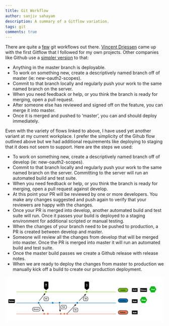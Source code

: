 ```yaml
---
title: Git Workflow
author: sanjiv sahayam
description: A summary of a Gitflow variation.
tags: git
comments: true
---
```


There are quite a [few](https://www.atlassian.com/git/tutorials/comparing-workflows/) git workflows out there. [Vincent Driessen](http://nvie.com/posts/a-successful-git-branching-model) came up with the first Gitflow that I followed for my own projects. Other companies like Github use a [simpler version](http://scottchacon.com/2011/08/31/github-flow.html) to that:

* Anything in the master branch is deployable.
* To work on something new, create a descriptively named branch off of master (ie: new-oauth2-scopes).
* Commit to that branch locally and regularly push your work to the  same named branch on the server.
* When you need feedback or help, or you think the branch is ready for merging, open a pull request.
* After someone else has reviewed and signed off on the feature, you can merge it into master.
* Once it is merged and pushed to ‘master’, you can and should deploy immediately.

Even with the variety of flows linked to above, I have used yet another variant at my current workplace. I prefer the simplicity of the Gihub flow outlined above but we had additional requirements like deploying to staging that it does not seem to support. Here are the steps we used:

* To work on something new, create a descriptively named branch off of develop (ie: new-oauth2-scopes).
* Commit to that branch locally and regularly push your work to the  same named branch on the server. Committing to the server will run an automated build and test suite.
* When you need feedback or help, or you think the branch is ready for merging, open a pull request against develop.
* At this point your PR will be reviewed by one or more developers. You make any changes suggested and push again to verify that your reviewers are happy with the changes.
* Once your PR is merged into develop, another automated build and test suite will run. Once it passes your build is deployed to a staging environment for additional scripted or manual testing.
* When the changes of your branch need to be pushed to production, a PR is created between develop and master.
* Someone will review all the changes from develop that will be merged into master. Once the PR is merged into master it will run an automated build and test suite.
* Once the master build passes we create a Github release with release notes.
* When we are ready to deploy the changes from master to production we manually kick off a build to create our production deployment.

![Git Workflow](/images/git_workflow.png)

